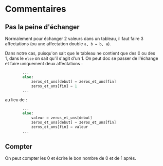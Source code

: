 # Commentaires

## Pas la peine d'échanger

Normalement pour échanger 2 valeurs dans un tableau, il faut faire 3
affectations (ou une affectation double `a, b = b, a`). 

Dans notre cas, puisqu'on sait que le tableau ne contient que des 0 ou des 1, dans le `else` on sait qu'il s'agit d'un 1. On peut doc se passer de l'échange et faire uniquement deux affectations :
```python
        ...
        else:
            zeros_et_uns[debut] = zeros_et_uns[fin]
            zeros_et_uns[fin] = 1
        ...
```
au lieu de :
```python
        ...
        else:
            valeur = zeros_et_uns[debut]
            zeros_et_uns[debut] = zeros_et_uns[fin]
            zeros_et_uns[fin] = valeur
        ...
```

## Compter

On peut compter les 0 et écrire le bon nombre de 0 et de 1 après.
